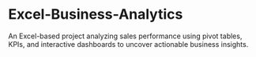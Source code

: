 # Excel-Business-Analytics
An Excel-based project analyzing sales performance using pivot tables, KPIs, and interactive dashboards to uncover actionable business insights.
